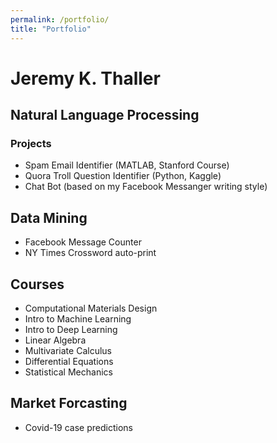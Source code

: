 ```yaml
---
permalink: /portfolio/
title: "Portfolio"
---
```


# Jeremy K. Thaller

## Natural Language Processing
### Projects
  - Spam Email Identifier (MATLAB, Stanford Course) 
  - Quora Troll Question Identifier (Python, Kaggle)
  - Chat Bot (based on my Facebook Messanger writing style)
  
## Data Mining
  - Facebook Message Counter
  - NY Times Crossword auto-print
  
## Courses
  - Computational Materials Design
  - Intro to Machine Learning
  - Intro to Deep Learning
  - Linear Algebra
  - Multivariate Calculus
  - Differential Equations
  - Statistical Mechanics
  
## Market Forcasting
  - Covid-19 case predictions

